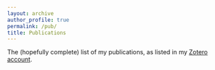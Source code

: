 ```yaml
---
layout: archive
author_profile: true
permalink: /pub/
title: Publications
---
```


The (hopefully complete) list of my publications, as listed in my [Zotero account](https://www.zotero.org/essepuntato/).

<div class="loader"></div>

<div id="pub"></div>

<script src="https://code.jquery.com/jquery-3.4.1.min.js"  integrity="sha256-CSXorXvZcTkaix6Yvo6HppcZGetbYMGWSFlBw8HfCJo=" crossorigin="anonymous"></script>
<script>
$.get("https://api.zotero.org/users/5306497/publications/items?include=bib&style=https://essepuntato.github.io/assets/csl/apa.csl&linkwrap=1&sort=date&itemType=-presentation", function( data ) {
    $.each(data, function(idx, val) {
        $(".loader").hide();
        $("#pub").append(val.bib);
    });
});
</script> 
